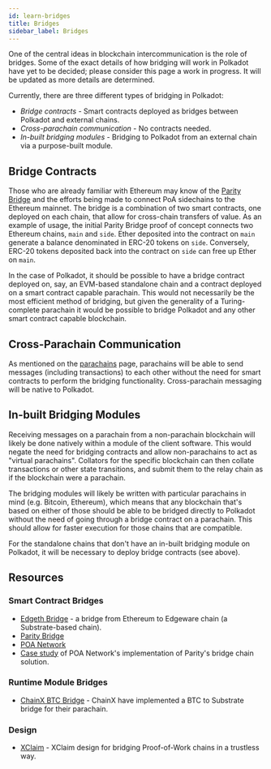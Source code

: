 ```yaml
---
id: learn-bridges
title: Bridges
sidebar_label: Bridges
---
```


One of the central ideas in blockchain intercommunication is the role of bridges. Some of the exact
details of how bridging will work in Polkadot have yet to be decided; please consider this page a
work in progress. It will be updated as more details are determined.

Currently, there are three different types of bridging in Polkadot:

- _Bridge contracts_ - Smart contracts deployed as bridges between Polkadot and external chains.
- _Cross-parachain communication_ - No contracts needed.
- _In-built bridging modules_ - Bridging to Polkadot from an external chain via a purpose-built
  module.

## Bridge Contracts

Those who are already familiar with Ethereum may know of the
[Parity Bridge](https://github.com/paritytech/parity-bridge) and the efforts being made to connect
PoA sidechains to the Ethereum mainnet. The bridge is a combination of two smart contracts, one
deployed on each chain, that allow for cross-chain transfers of value. As an example of usage, the
initial Parity Bridge proof of concept connects two Ethereum chains, `main` and `side`. Ether
deposited into the contract on `main` generate a balance denominated in ERC-20 tokens on `side`.
Conversely, ERC-20 tokens deposited back into the contract on `side` can free up Ether on `main`.

In the case of Polkadot, it should be possible to have a bridge contract deployed on, say, an
EVM-based standalone chain and a contract deployed on a smart contract capable parachain. This would
not necessarily be the most efficient method of bridging, but given the generality of a
Turing-complete parachain it would be possible to bridge Polkadot and any other smart contract
capable blockchain.

## Cross-Parachain Communication

As mentioned on the [parachains](learn-parachains) page, parachains will be able to send messages
(including transactions) to each other without the need for smart contracts to perform the bridging
functionality. Cross-parachain messaging will be native to Polkadot.

## In-built Bridging Modules

Receiving messages on a parachain from a non-parachain blockchain will likely be done natively
within a module of the client software. This would negate the need for bridging contracts and allow
non-parachains to act as "virtual parachains". Collators for the specific blockchain can then
collate transactions or other state transitions, and submit them to the relay chain as if the
blockchain were a parachain.

The bridging modules will likely be written with particular parachains in mind (e.g. Bitcoin,
Ethereum), which means that any blockchain that's based on either of those should be able to be
bridged directly to Polkadot without the need of going through a bridge contract on a parachain.
This should allow for faster execution for those chains that are compatible.

For the standalone chains that don't have an in-built bridging module on Polkadot, it will be
necessary to deploy bridge contracts (see above).

## Resources

### Smart Contract Bridges

- [Edgeth Bridge](https://github.com/hicommonwealth/edgeth_bridge/) - a bridge from Ethereum to
  Edgeware chain (a Substrate-based chain).
- [Parity Bridge](https://github.com/paritytech/parity-bridge)
- [POA Network](https://poa.network/)
- [Case study](https://medium.com/giveth/ethereum-dapp-scaling-poa-network-acee8a51e772) of POA
  Network's implementation of Parity's bridge chain solution.

### Runtime Module Bridges

- [ChainX BTC Bridge](https://github.com/chainx-org/ChainX/tree/develop/cxrml/bridge/btc) - ChainX
  have implemented a BTC to Substrate bridge for their parachain.

### Design

- [XClaim](https://eprint.iacr.org/2018/643.pdf) - XClaim design for bridging Proof-of-Work chains
  in a trustless way.
